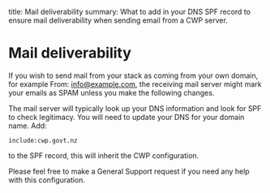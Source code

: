 title: Mail deliverability
summary: What to add in your DNS SPF record to ensure mail deliverability when sending email from a CWP server.

# Mail deliverability

If you wish to send mail from your stack as coming from your own domain, for example From: info@example.com,
the receiving mail server might mark your emails as SPAM unless you make the following changes.

The mail server will typically look up your DNS information and look for SPF to check legitimacy.
You will need to update your DNS for your domain name. Add:

```
include:cwp.govt.nz
```

to the SPF record, this will inherit the CWP configuration.

Please feel free to make a General Support request if you need any help with this configuration.

